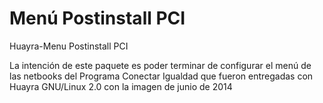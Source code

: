 Menú Postinstall PCI
======

Huayra-Menu Postinstall PCI

La intención de este paquete es poder terminar de configurar el menú de las netbooks 
del Programa Conectar Igualdad que fueron entregadas con Huayra GNU/Linux 2.0 con la
imagen de junio de 2014
